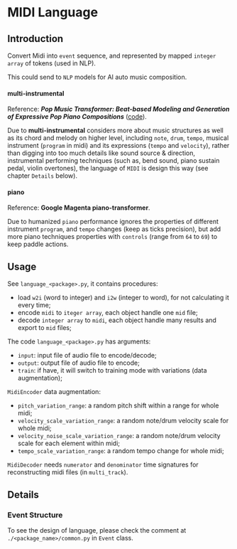 # MIDI Language

## Introduction

Convert Midi into `event` sequence, and represented by mapped `integer array` of tokens (used in NLP).

This could send to `NLP` models for AI auto music composition. 

#### multi-instrumental

Reference: ***Pop Music Transformer: Beat-based Modeling and Generation of Expressive Pop Piano Compositions*** ([code](https://github.com/YatingMusic/remi)).

Due to **multi-instrumental** considers more about music structures as well as its chord and melody on higher level, including `note`, `drum`, `tempo`, musical instrument (`program` in midi) and its expressions  (`tempo` and `velocity`), rather than digging into too much details like sound source & direction, instrumental performing techniques (such as, bend sound, piano sustain pedal, violin overtones), the language of `MIDI` is design this way (see chapter `Details` below).

#### piano

Reference: **Google Magenta piano-transformer**.

Due to humanized `piano` performance ignores the properties of different instrument `program`, and `tempo` changes (keep as ticks precision), but add more piano techniques properties with `controls` (range from `64` to `69`) to keep paddle actions.

## Usage

See `language_<package>.py`, it contains procedures:

* load `w2i` (word to integer) and `i2w` (integer to word), for not calculating it every time;
* encode `midi` to `iteger array`, each object handle one `mid` file;
* decode `integer array` to `midi`, each object handle many results and export to `mid` files;

The code `language_<package>.py` has arguments:

*  `input`: input file of audio file to encode/decode;
* `output`: output file of audio file to encode;
* `train`: if have, it will switch to training mode with variations (data augmentation);

`MidiEncoder` data augmentation:

* `pitch_variation_range`: a random pitch shift within a range for whole midi;
* `velocity_scale_variation_range`: a random note/drum velocity scale for whole midi;
* `velocity_noise_scale_variation_range`: a random note/drum velocity scale for each element within midi;
* `tempo_scale_variation_range`: a random tempo change for whole midi;

`MidiDecoder` needs `numerator` and `denominator` time signatures for reconstructing midi files (in `multi_track`).

## Details

### Event Structure

To see the design of language, please check the comment  at `./<package_name>/common.py` in `Event` class.
